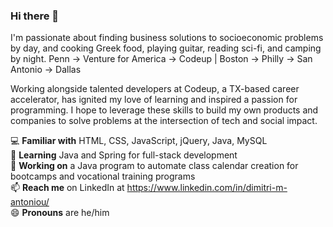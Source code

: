### Hi there 👋
I'm passionate about finding business solutions to socioeconomic problems by day, and cooking Greek food, playing guitar, reading sci-fi, and camping by night. Penn &#8594; Venture for America &#8594; Codeup | Boston &#8594; Philly &#8594; San Antonio &#8594; Dallas

Working alongside talented developers at Codeup, a TX-based career accelerator, has ignited my love of learning and inspired a passion for programming. I hope to leverage these skills to build my own products and companies to solve problems at the intersection of tech and social impact.

:computer: **Familiar with** HTML, CSS, JavaScript, jQuery, Java, MySQL <br>
🌱 **Learning** Java and Spring for full-stack development<br>
🔭 **Working on** a Java program to automate class calendar creation for bootcamps and vocational training programs<br>
📫 **Reach me** on LinkedIn at https://www.linkedin.com/in/dimitri-m-antoniou/<br>
😄 **Pronouns** are he/him<br>

<!--
**dimitriantoniou/dimitriantoniou** is a ✨ _special_ ✨ repository because its `README.md` (this file) appears on your GitHub profile.

Here are some ideas to get you started:

- 👯 I’m looking to collaborate on ...
- 🤔 I’m looking for help with ...
- ⚡ Fun fact: 
-->
